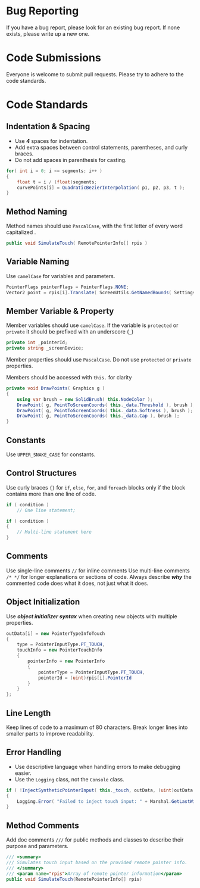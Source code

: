 # Bug Reporting
If you have a bug report, please look for an existing bug report. If none exists, please write up a new one.

# Code Submissions
Everyone is welcome to submit pull requests. Please try to adhere to the code standards.

# Code Standards
## Indentation & Spacing
* Use ***4*** spaces for indentation.
* Add extra spaces between control statements, parentheses, and curly braces.
* Do not add spaces in parenthesis for casting.
```cs
for( int i = 0; i <= segments; i++ )
{
    float t = i / (float)segments;
    curvePoints[i] = QuadraticBezierInterpolation( p1, p2, p3, t );
}
```

## Method Naming
Method names should use `PascalCase`, with the first letter of every word capitalized .
```cs
public void SimulateTouch( RemotePointerInfo[] rpis )
```
## Variable Naming
Use `camelCase` for variables and parameters.
```cs
PointerFlags pointerFlags = PointerFlags.NONE;
Vector2 point = rpis[i].Translate( ScreenUtils.GetNamedBounds( Settings.ScreenDevice ));
```

## Member Variable & Property
Member variables should use `camelCase`. If the variable is `protected` or `private` it should be prefixed with an underscore (`_`)
```cs
private int _pointerId;
private string _screenDevice;
```

Member properties should use `PascalCase`. Do not use `protected` or `private` properties.

Members should be accessed with `this.` for clarity
```cs
private void DrawPoints( Graphics g )
{
    using var brush = new SolidBrush( this.NodeColor );
    DrawPoint( g, PointToScreenCoords( this._data.Threshold ), brush );
    DrawPoint( g, PointToScreenCoords( this._data.Softness ), brush );
    DrawPoint( g, PointToScreenCoords( this._data.Cap ), brush );
}
```

## Constants
Use `UPPER_SNAKE_CASE` for constants.

## Control Structures
Use curly braces `{}` for `if`, `else`, `for`, and `foreach` blocks only if the block contains more than one line of code.
```cs
if ( condition )
    // One line statement;

if ( condition )
{
    // Multi-line statement here
}
```

## Comments
Use single-line comments `//` for inline comments
Use multi-line comments `/* */` for longer explanations or sections of code.
Always describe ***why*** the commented code does what it does, not just what it does.

## Object Initialization
Use ***object initializer syntax*** when creating new objects with multiple properties.
```cs
outData[i] = new PointerTypeInfoTouch
{
    type = PointerInputType.PT_TOUCH,
    touchInfo = new PointerTouchInfo
    {
        pointerInfo = new PointerInfo
        {
            pointerType = PointerInputType.PT_TOUCH,
            pointerId = (uint)rpis[i].PointerId
        }
    }
};
```
## Line Length
Keep lines of code to a maximum of 80 characters. Break longer lines into smaller parts to improve readability.

## Error Handling
* Use descriptive language when handling errors to make debugging easier.
* Use the `Logging` class, not the `Console` class.
```cs
if ( !InjectSyntheticPointerInput( this._touch, outData, (uint)outData.Length ))
{
    Logging.Error( "Failed to inject touch input: " + Marshal.GetLastWin32Error() );
}
```

## Method Comments
Add doc comments `///` for public methods and classes to describe their purpose and parameters.
```cs
/// <summary>
/// Simulates touch input based on the provided remote pointer info.
/// </summary>
/// <param name="rpis">Array of remote pointer information</param>
public void SimulateTouch(RemotePointerInfo[] rpis)
```
